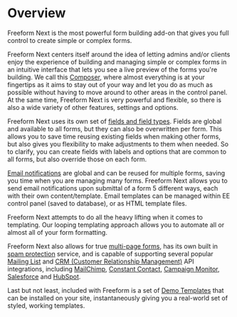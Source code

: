 # Overview

Freeform Next is the most powerful form building add-on that gives you full control to create simple or complex forms.

Freeform Next centers itself around the idea of letting admins and/or clients enjoy the experience of building and managing simple or complex forms in an intuitive interface that lets you see a live preview of the forms you're building. We call this [Composer](forms-composer.md), where almost everything is at your fingertips as it aims to stay out of your way and let you do as much as possible without having to move around to other areas in the control panel. At the same time, Freeform Next is very powerful and flexible, so there is also a wide variety of other features, settings and options.

Freeform Next uses its own set of [fields and field types](fields-field-types.md). Fields are global and available to all forms, but they can also be overwritten per form. This allows you to save time reusing existing fields when making other forms, but also gives you flexibility to make adjustments to them when needed. So to clarify, you can create fields with labels and options that are common to all forms, but also override those on each form.

[Email notifications](email-notifications.md) are global and can be reused for multiple forms, saving you time when you are managing many forms. Freeform Next allows you to send email notifications upon submittal of a form 5 different ways, each with their own content/template. Email templates can be managed within EE control panel (saved to database), or as HTML template files.

Freeform Next attempts to do all the heavy lifting when it comes to templating. Our looping templating approach allows you to automate all or almost all of your form formatting.

Freeform Next also allows for true [multi-page forms](multi-page-forms.md), has its own built in [spam protection](spam-protection.md) service, and is capable of supporting several popular [Mailing List](mailing-list-integrations.md) and [CRM (Customer Relationship Management)](crm-integrations.md) API integrations, including [MailChimp](mailing-list-api-mailchimp.md), [Constant Contact](https://solspace.com/craft/freeform/marketplace/mailinglist), [Campaign Monitor](https://solspace.com/craft/freeform/marketplace/mailinglist), [Salesforce](https://solspace.com/craft/freeform/marketplace/crm) and [HubSpot](https://solspace.com/craft/freeform/marketplace/crm).

Last but not least, included with Freeform is a set of [Demo Templates](demo-templates.md) that can be installed on your site, instantaneously giving you a real-world set of styled, working templates.
